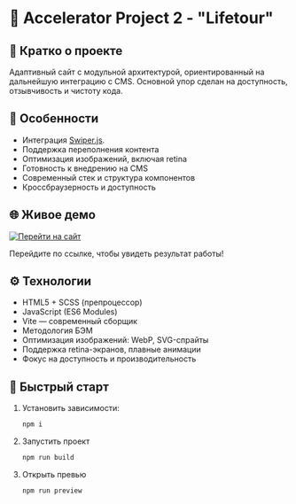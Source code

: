 # 🚀 Accelerator Project 2 - "Lifetour"

## 📌 Кратко о проекте
Адаптивный сайт с модульной архитектурой, ориентированный на дальнейшую интеграцию с CMS. Основной упор сделан на доступность, отзывчивость и чистоту кода.

## 📌 Особенности

- Интеграция [Swiper.js](https://swiperjs.com/).
- Поддержка переполнения контента
- Оптимизация изображений, включая retina
- Готовность к внедрению на CMS
- Современный стек и структура компонентов
- Кроссбраузерность и доступность

## 🌐 Живое демо

[![Перейти на сайт](https://img.shields.io/badge/Смотреть_сайт-8957e5?style=for-the-badge&logo=github&logoColor=white)](https://kristinanoskova.github.io/accelerator-project-2/)

Перейдите по ссылке, чтобы увидеть результат работы!

## ⚙️ Технологии

- HTML5 + SCSS (препроцессор)
- JavaScript (ES6 Modules)
- Vite — современный сборщик
- Методология БЭМ
- Оптимизация изображений: WebP, SVG-спрайты
- Поддержка retina-экранов, плавные анимации
- Фокус на доступность и производительность

## 🚀 Быстрый старт

1. Установить зависимости:
   ```bash
   npm i
2. Запустить проект
   ```bash
   npm run build
3. Открыть превью
    ```bash
   npm run preview
